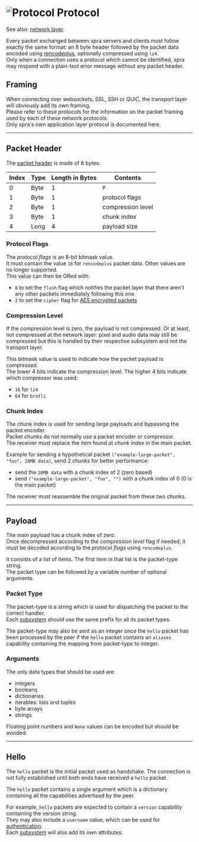 # ![Protocol](../images/icons/connect.png) Protocol

See also: [network layer](../).

Every packet exchanged between xpra servers and clients
must follow exactly the same format: an 8 byte header followed by
the packet data encoded using [rencodeplus](https://github.com/Xpra-org/xpra/tree/master/xpra/net/rencodeplus),
optionally compressed using `lz4`. \
Only when a connection uses a protocol which cannot be identified,
xpra may respond with a plain-text error message without any packet header.


## Framing

When connecting over websockets, SSL, SSH or QUIC, the transport layer
will obviously add its own framing. \
Please refer to these protocols for the information on the packet framing used
by each of these network protocols. \
Only xpra's own application layer protocol is documented here.

---

## Packet Header

The [packet header](https://github.com/Xpra-org/xpra/blob/master/xpra/net/protocol/header.py)
is made of 8 bytes:

| Index     | Type | Length in Bytes | Contents          |
|-----------|------|-----------------|-------------------|
| 0         | Byte | 1               | `P`               |
| 1         | Byte | 1               | protocol flags    |
| 2         | Byte | 1               | compression level |
| 3         | Byte | 1               | chunk index       |
| 4         | Long | 4               | payload size      |

### Protocol Flags

The _protocol flags_ is an 8-bit bitmask value. \
It must contain the value `16` for `rencodeplus` packet data. Other values are no longer supported. \
This value can then be ORed with:
* `8` to set the `flush` flag which notifies the packet layer that there aren't any other packets immediately following this one
* `2` to set the `cipher` flag for [AES encrypted packets](./AES.md)

### Compression Level

If the compression level is zero, the payload is not compressed.
Or at least, not compressed at the network layer: pixel and audio data may still be compressed but this is handled
by their respective subsystem and not the transport layer.

This bitmask value is used to indicate how the packet payload is compressed. \
The lower 4 bits indicate the compression level.
The higher 4 bits indicate which compressor was used:
* `16` for `lz4`
* `64` for `brotli`

### Chunk Index

The chunk index is used for sending large payloads and bypassing the packet encoder. \
Packet chunks do not normally use a packet encoder or compressor. \
The receiver must replace the item found at _chunk index_ in the main packet.

Example for sending a hypothetical packet `("example-large-packet", "foo", 20MB data)`, send 2 chunks for better performance:
* send the `20MB data` with a chunk index of 2 (zero based)
* send `("example-large-packet", "foo", "")` with a chunk  index of 0 (0 is the main packet)

The receiver must reassemble the original packet from these two chunks.


---

## Payload

The main payload has a chunk index of zero. \
Once decompressed according to the _compression level_ flag if needed,
it must be decoded according to the _protocol flags_ using `rencodeplus`.

It consists of a list of items.
The first item in that list is the packet-type string. \
The packet type can be followed by a variable number of optional arguments.

### Packet Type

The packet-type is a string which is used for dispatching
the packet to the correct handler. \
Each [subsystem](../Subsystems) should use the same prefix for all its packet types.

The packet-type may also be sent as an integer once the `hello` packet
has been processed by the peer if the `hello` packet contains an `aliases` capability
containing the mapping from packet-type to integer.

### Arguments

The only data types that should be used are:
* integers
* booleans
* dictionaries
* iterables: lists and tuples
* byte arrays
* strings

Floating point numbers and `None` values can be encoded but should be avoided.

---

## Hello

The `hello` packet is the initial packet used as handshake.
The connection is not fully established until both ends have received a `hello` packet.

The `hello` packet contains a single argument which is a dictionary
containing all the capabilities advertised by the peer.

For example, `hello` packets are expected to contain a `version` capability
containing the version string. \
They may also include a `username` value, which can be used for [authentication](../Usage/Authentication.md). \
Each [subsystem](../Subsystems) will also add its own attributes.
